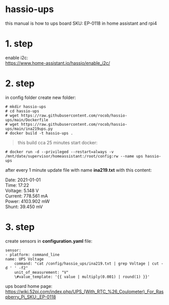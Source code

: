 # hassio-ups
this manual is how to ups board SKU: EP-0118 in home assistant and rpi4

# 1. step
enable i2c:<br>
https://www.home-assistant.io/hassio/enable_i2c/

# 2. step
in config folder create new folder:

```# mkdir hassio-ups```<br>
```# cd hassio-ups```<br>
```# wget https://raw.githubusercontent.com/rocob/hassio-ups/main/Dockerfile```<br>
```# wget https://raw.githubusercontent.com/rocob/hassio-ups/main/ina219ups.py```<br>
```# docker build -t hassio-ups .```<br>

> this build cca 25 minutes
start docker:

```# docker run -d --privileged --restart=always -v /mnt/date/supervisor/homeassistant:/root/config:rw --name ups hassio-ups```<br>

after every 1 minute update file with name **ina219.txt** with this content:

Date: 2021-01-01<br>
Time: 17:22<br>
Voltage: 5.148 V<br>
Current: 778.561 mA<br>
Power: 4103.902 mW<br>
Shunt: 39.450 mV<br>

# 3. step
create sensors in **configuration.yaml** file:

```sensor:```<br>
  ``- platform: command_line``<br>
    ``name: UPS Voltage``<br>
```    command: "cat /config/hassio_ups/ina219.txt | grep Voltage | cut -d ' ' -f2"```<br>
```    unit_of_measurement: "V"```<br>
```    \#value_template: '{{ value | multiply(0.001) | round(1) }}'```<br>


ups board home page:<br>
https://wiki.52pi.com/index.php/UPS_(With_RTC_%26_Coulometer)_For_Raspberry_Pi_SKU:_EP-0118

